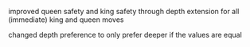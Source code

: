 improved queen safety and king safety through depth extension for all
(immediate) king and queen moves

changed depth preference to only prefer deeper 
if the values are equal